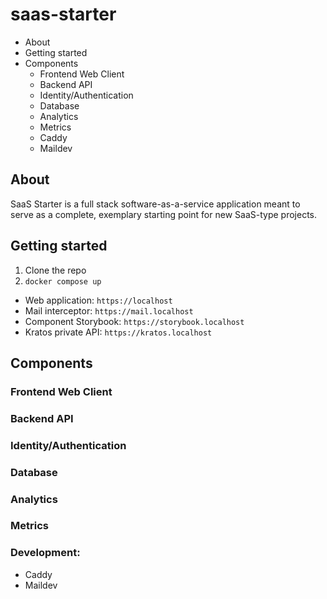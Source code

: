 # saas-starter

- About
- Getting started
- Components
  - Frontend Web Client
  - Backend API
  - Identity/Authentication
  - Database
  - Analytics
  - Metrics
  - Caddy
  - Maildev

## About

SaaS Starter is a full stack software-as-a-service application meant to serve as a complete, exemplary starting point for new SaaS-type projects.

## Getting started

1. Clone the repo
2. `docker compose up`

- Web application: `https://localhost`
- Mail interceptor: `https://mail.localhost`
- Component Storybook: `https://storybook.localhost`
- Kratos private API: `https://kratos.localhost`

## Components

### Frontend Web Client

### Backend API

### Identity/Authentication

### Database

### Analytics

### Metrics

### Development:

- Caddy
- Maildev
